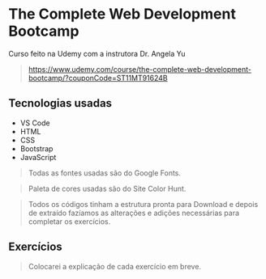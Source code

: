 # The Complete Web Development Bootcamp

Curso feito na Udemy com a instrutora Dr. Angela Yu

> https://www.udemy.com/course/the-complete-web-development-bootcamp/?couponCode=ST11MT91624B

## Tecnologias usadas

- VS Code
- HTML
- CSS
- Bootstrap
- JavaScript

> Todas as fontes usadas são do Google Fonts.

> Paleta de cores usadas são do Site Color Hunt.

> Todos os códigos tinham a estrutura pronta para Download e depois de extraído fazíamos as alterações e adições necessárias para completar os exercícios.

## Exercícios

> Colocarei a explicação de cada exercício em breve.
